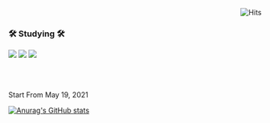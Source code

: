<div align="right">

![Hits](https://hits.seeyoufarm.com/api/count/incr/badge.svg?url=https%3A%2F%2Fgithub.com%2FMrLizzaard&count_bg=%2379C83D&title_bg=%23555555&icon=&icon_color=%23E7E7E7&title=hits&edge_flat=false)

</div>



<!-- ![header](https://capsule-render.vercel.app/api?type=waving&color=27ae60&height=300&text=DoHyeongKim&animation=fadeIn&fontColor=ecf0f1) -->



### 🛠 Studying 🛠

<div>

![](https://img.shields.io/badge/HTML-e74c3c?style=flat&logo=html5&logoColor=white) ![](https://img.shields.io/badge/CSS-3766AB?style=flat&logo=css3&logoColor=white) ![](https://img.shields.io/badge/Javascript-f39c12?style=flat&logo=JavaScript&logoColor=white)

</div></br></br>


<p>Start From May 19, 2021</p>

[![Anurag's GitHub stats](https://github-readme-stats.vercel.app/api?username=MrLizzaard)](https://github.com/anuraghazra/github-readme-stats)
